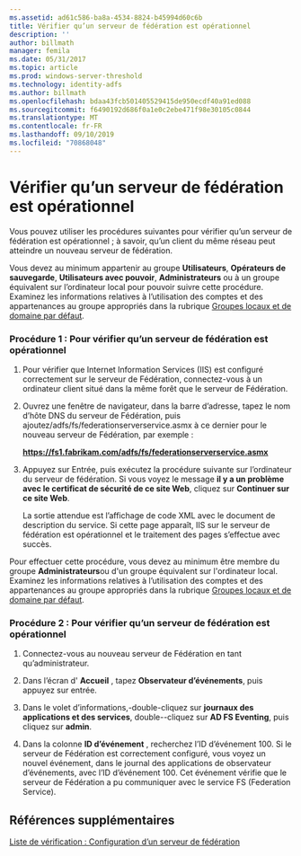 ```yaml
---
ms.assetid: ad61c586-ba8a-4534-8824-b45994d60c6b
title: Vérifier qu’un serveur de fédération est opérationnel
description: ''
author: billmath
manager: femila
ms.date: 05/31/2017
ms.topic: article
ms.prod: windows-server-threshold
ms.technology: identity-adfs
ms.author: billmath
ms.openlocfilehash: bdaa43fcb501405529415de950ecdf40a91ed088
ms.sourcegitcommit: f6490192d686f0a1e0c2ebe471f98e30105c0844
ms.translationtype: MT
ms.contentlocale: fr-FR
ms.lasthandoff: 09/10/2019
ms.locfileid: "70868048"
---
```

# <a name="verify-that-a-federation-server-is-operational"></a>Vérifier qu’un serveur de fédération est opérationnel


Vous pouvez utiliser les procédures suivantes pour vérifier qu’un serveur de fédération est opérationnel ; à savoir, qu’un client du même réseau peut atteindre un nouveau serveur de fédération.  
  
Vous devez au minimum appartenir au groupe **Utilisateurs**, **Opérateurs de sauvegarde**, **Utilisateurs avec pouvoir**, **Administrateurs** ou à un groupe équivalent sur l’ordinateur local pour pouvoir suivre cette procédure.  Examinez les informations relatives à l’utilisation des comptes et des appartenances au groupe appropriés dans la rubrique [Groupes locaux et de domaine par défaut](https://go.microsoft.com/fwlink/?LinkId=83477).   
  
### <a name="procedure-1-to-verify-that-a-federation-server-is-operational"></a>Procédure 1 : Pour vérifier qu’un serveur de fédération est opérationnel  
  
1.  Pour vérifier que Internet Information Services \(IIS\) est configuré correctement sur le serveur de Fédération, connectez-vous à un ordinateur client situé dans la même forêt que le serveur de Fédération.  
  
2.  Ouvrez une fenêtre de navigateur, dans la barre d’adresse, tapez le nom d’hôte DNS du serveur de Fédération, puis ajoutez/adfs/fs/federationserverservice.asmx à ce dernier pour le nouveau serveur de Fédération, par exemple :  
  
    **https://fs1.fabrikam.com/adfs/fs/federationserverservice.asmx**  
  
3.  Appuyez sur Entrée, puis exécutez la procédure suivante sur l’ordinateur du serveur de fédération. Si vous voyez le message **il y a un problème avec le certificat de sécurité de ce site Web**, cliquez sur **Continuer sur ce site Web**.  
  
    La sortie attendue est l’affichage de code XML avec le document de description du service. Si cette page apparaît, IIS sur le serveur de fédération est opérationnel et le traitement des pages s’effectue avec succès.  
  
Pour effectuer cette procédure, vous devez au minimum être membre du groupe **Administrateurs**ou d'un groupe équivalent sur l'ordinateur local.  Examinez les informations relatives à l’utilisation des comptes et des appartenances au groupe appropriés dans la rubrique [Groupes locaux et de domaine par défaut](https://go.microsoft.com/fwlink/?LinkId=83477).   
  
### <a name="procedure-2-to-verify-that-a-federation-server-is-operational"></a>Procédure 2 : Pour vérifier qu’un serveur de fédération est opérationnel  
  
1.  Connectez-vous au nouveau serveur de Fédération en tant qu’administrateur.  
  
2.  Dans l’écran d' **Accueil** , tapez **Observateur d’événements**, puis appuyez sur entrée.  
  
3.  Dans le volet d’informations,\-double-cliquez sur **journaux des applications et des services**, double\--cliquez sur **AD FS Eventing**, puis cliquez sur **admin**.  
  
4.  Dans la colonne **ID d’événement** , recherchez l’ID d’événement 100. Si le serveur de Fédération est correctement configuré, vous voyez un nouvel événement, dans le journal des applications de observateur d’événements, avec l’ID d’événement 100. Cet événement vérifie que le serveur de Fédération a pu communiquer avec le service FS (Federation Service).  
  
## <a name="additional-references"></a>Références supplémentaires  
[Liste de vérification : Configuration d’un serveur de fédération](Checklist--Setting-Up-a-Federation-Server.md)  
  

